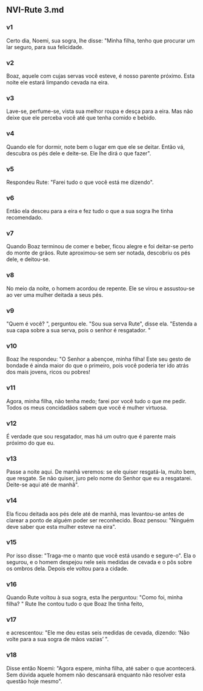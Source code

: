 ## NVI-Rute 3.md
### v1
 Certo dia, Noemi, sua sogra, lhe disse: "Minha filha, tenho que procurar um lar seguro, para sua felicidade.
### v2
 Boaz, aquele com cujas servas você esteve, é nosso parente próximo. Esta noite ele estará limpando cevada na eira.
### v3
 Lave-se, perfume-se, vista sua melhor roupa e desça para a eira. Mas não deixe que ele perceba você até que tenha comido e bebido.
### v4
 Quando ele for dormir, note bem o lugar em que ele se deitar. Então vá, descubra os pés dele e deite-se. Ele lhe dirá o que fazer".
### v5
 Respondeu Rute: "Farei tudo o que você está me dizendo".
### v6
 Então ela desceu para a eira e fez tudo o que a sua sogra lhe tinha recomendado.
### v7
 Quando Boaz terminou de comer e beber, ficou alegre e foi deitar-se perto do monte de grãos. Rute aproximou-se sem ser notada, descobriu os pés dele, e deitou-se.
### v8
 No meio da noite, o homem acordou de repente. Ele se virou e assustou-se ao ver uma mulher deitada a seus pés.
### v9
 "Quem é você? ", perguntou ele. "Sou sua serva Rute", disse ela. "Estenda a sua capa sobre a sua serva, pois o senhor é resgatador. "
### v10
 Boaz lhe respondeu: "O Senhor a abençoe, minha filha! Este seu gesto de bondade é ainda maior do que o primeiro, pois você poderia ter ido atrás dos mais jovens, ricos ou pobres!
### v11
 Agora, minha filha, não tenha medo; farei por você tudo o que me pedir. Todos os meus concidadãos sabem que você é mulher virtuosa.
### v12
 É verdade que sou resgatador, mas há um outro que é parente mais próximo do que eu.
### v13
 Passe a noite aqui. De manhã veremos: se ele quiser resgatá-la, muito bem, que resgate. Se não quiser, juro pelo nome do Senhor que eu a resgatarei. Deite-se aqui até de manhã".
### v14
 Ela ficou deitada aos pés dele até de manhã, mas levantou-se antes de clarear a ponto de alguém poder ser reconhecido. Boaz pensou: "Ninguém deve saber que esta mulher esteve na eira".
### v15
 Por isso disse: "Traga-me o manto que você está usando e segure-o". Ela o segurou, e o homem despejou nele seis medidas de cevada e o pôs sobre os ombros dela. Depois ele voltou para a cidade.
### v16
 Quando Rute voltou à sua sogra, esta lhe perguntou: "Como foi, minha filha? " Rute lhe contou tudo o que Boaz lhe tinha feito,
### v17
 e acrescentou: "Ele me deu estas seis medidas de cevada, dizendo: ‘Não volte para a sua sogra de mãos vazias’ ".
### v18
 Disse então Noemi: "Agora espere, minha filha, até saber o que acontecerá. Sem dúvida aquele homem não descansará enquanto não resolver esta questão hoje mesmo".
